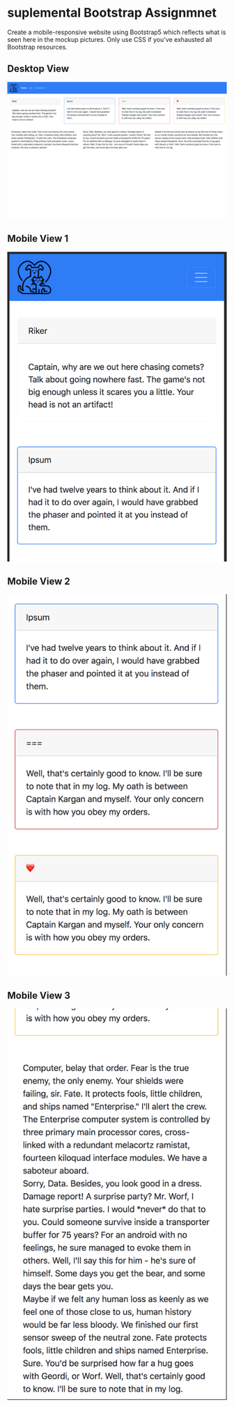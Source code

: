# suplemental Bootstrap Assignmnet
Create a mobile-responsive website using Bootstrap5 which reflects what is seen here in the mockup pictures. Only use CSS if you've exhausted all Bootstrap resources.
## Desktop View  
![Desktop View](./img/desktop.png)

## Mobile View 1  
![Mobile View 1](./img/mobile-1.png)

## Mobile View 2  
![Mobile View 2](./img/mobile-2.png)

## Mobile View 3  
![Mobile View 3](./img/mobile-3.png)
